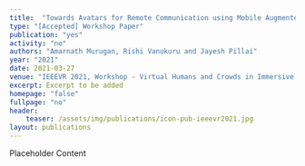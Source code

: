 ```yaml
---
title:  "Towards Avatars for Remote Communication using Mobile Augmented Reality"
type: "[Accepted] Workshop Paper"
publication: "yes"
activity: "no"
authors: "Amarnath Murugan, Rishi Vanukuru and Jayesh Pillai"
year: "2021"
date: 2021-03-27
venue: "IEEEVR 2021, Workshop - Virtual Humans and Crowds in Immersive Environments, Virtual (originally Lisbon, Portugal)"
excerpt: Excerpt to be added
homepage: "false"
fullpage: "no"
header:
    teaser: /assets/img/publications/icon-pub-ieeevr2021.jpg
layout: publications    
---
```


Placeholder Content